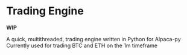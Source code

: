 # Trading Engine
<b>WIP</b>

A quick, multithreaded, trading engine written in Python for Alpaca-py<br>
Currently used for trading BTC and ETH on the 1m timeframe
